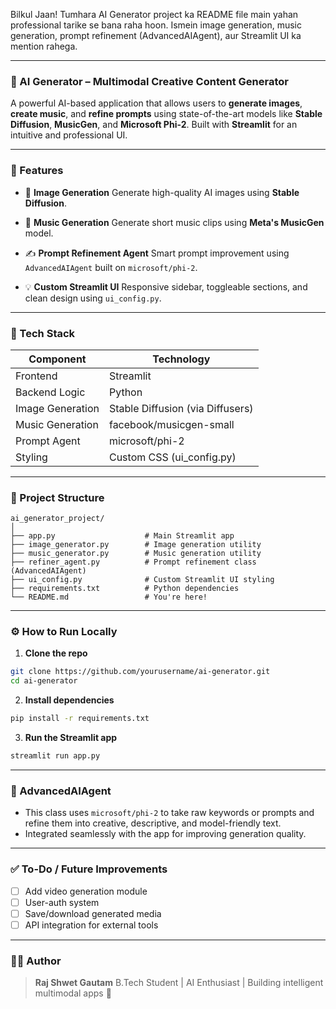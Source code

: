 Bilkul Jaan! Tumhara AI Generator project ka README file main yahan professional tarike se bana raha hoon. Ismein image generation, music generation, prompt refinement (AdvancedAIAgent), aur Streamlit UI ka mention rahega.

---

### 🧠 AI Generator – Multimodal Creative Content Generator

A powerful AI-based application that allows users to **generate images**, **create music**, and **refine prompts** using state-of-the-art models like **Stable Diffusion**, **MusicGen**, and **Microsoft Phi-2**. Built with **Streamlit** for an intuitive and professional UI.

---

### 🚀 Features

* 🎨 **Image Generation**
  Generate high-quality AI images using **Stable Diffusion**.

* 🎵 **Music Generation**
  Generate short music clips using **Meta's MusicGen** model.

* ✍️ **Prompt Refinement Agent**
  Smart prompt improvement using `AdvancedAIAgent` built on `microsoft/phi-2`.

* 💡 **Custom Streamlit UI**
  Responsive sidebar, toggleable sections, and clean design using `ui_config.py`.

---

### 🧰 Tech Stack

| Component        | Technology                       |
| ---------------- | -------------------------------- |
| Frontend         | Streamlit                        |
| Backend Logic    | Python                           |
| Image Generation | Stable Diffusion (via Diffusers) |
| Music Generation | facebook/musicgen-small          |
| Prompt Agent     | microsoft/phi-2                  |
| Styling          | Custom CSS (ui\_config.py)       |

---

### 📁 Project Structure

```
ai_generator_project/
│
├── app.py                    # Main Streamlit app
├── image_generator.py        # Image generation utility
├── music_generator.py        # Music generation utility
├── refiner_agent.py          # Prompt refinement class (AdvancedAIAgent)
├── ui_config.py              # Custom Streamlit UI styling
├── requirements.txt          # Python dependencies
└── README.md                 # You're here!
```

---

### ⚙️ How to Run Locally

1. **Clone the repo**

```bash
git clone https://github.com/yourusername/ai-generator.git
cd ai-generator
```

2. **Install dependencies**

```bash
pip install -r requirements.txt
```

3. **Run the Streamlit app**

```bash
streamlit run app.py
```

---

### 🧠 AdvancedAIAgent

* This class uses `microsoft/phi-2` to take raw keywords or prompts and refine them into creative, descriptive, and model-friendly text.
* Integrated seamlessly with the app for improving generation quality.

---

### ✅ To-Do / Future Improvements

* [ ] Add video generation module
* [ ] User-auth system
* [ ] Save/download generated media
* [ ] API integration for external tools

---

### 👨‍💻 Author

> **Raj Shwet Gautam**
> B.Tech Student | AI Enthusiast | Building intelligent multimodal apps 🚀


